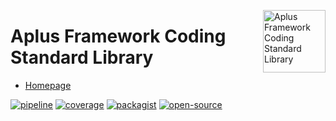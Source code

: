<a href="https://gitlab.com/aplus-framework/libraries/coding-standard"><img src="https://gitlab.com/aplus-framework/libraries/coding-standard/-/raw/master/guide/image.png" alt="Aplus Framework Coding Standard Library" align="right" width="100"></a>

# Aplus Framework Coding Standard Library

- [Homepage](https://aplus-framework.com/packages/coding-standard)

[![pipeline](https://gitlab.com/aplus-framework/libraries/coding-standard/badges/master/pipeline.svg)](https://gitlab.com/aplus-framework/libraries/coding-standard/-/pipelines?scope=branches)
[![coverage](https://gitlab.com/aplus-framework/libraries/coding-standard/badges/master/coverage.svg?job=test:php)](https://aplus-framework.gitlab.io/libraries/coding-standard/coverage/)
[![packagist](https://img.shields.io/packagist/v/aplus/coding-standard)](https://packagist.org/packages/aplus/coding-standard)
[![open-source](https://img.shields.io/badge/open--source-sponsor-magenta)](https://aplus-framework.com/sponsor)
